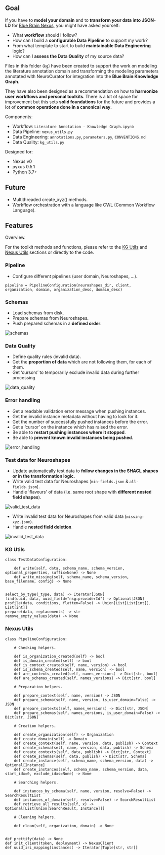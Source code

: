 ## Goal

If you have to **model your domain** and to **transform your data into JSON-LD**
for [Blue Brain Nexus](https://bluebrain.github.io/nexus/), you might have asked
yourself:

- What **workflow** should I follow?
- How can I build a **configurable Data Pipeline** to support my work?
- From what template to start to build **maintainable Data Engineering** logic?
- How can I **assess the Data Quality** of my source data?

Files in this folder (`kg`) have been created to support the work on modeling
the literature annotation domain and transforming the modeling parameters
annotated with NeuroCurator for integration into the **Blue Brain Knowledge Graph**.

They have also been designed as a recommendation on how to **harmonize user
workflows and personal toolkits**. There is a lot of space for improvement but
this sets **solid foundations** for the future and provides a lot of **common
operations done in a canonical way**.

Components:
- Workflow: `Literature Annotation - Knowledge Graph.ipynb`
- Data Pipeline: `nexus_utils.py`
- Data Engineering: `annotations.py`, `parameters.py`, `CONVENTIONS.md`
- Data Quality: `kg_utils.py`

Designed for:
- Nexus v0
- pyxus 0.5.1
- Python 3.7+


## Future

* Multithreaded create_xyz() methods.
* Workflow orchestration with a language like CWL (Common Workflow Language).


## Features

Overview.

For the toolkit methods and functions, please refer to the [KG Utils](#kg-utils)
and [Nexus Utils](#nexus-utils) sections or directly to the code.

### Pipeline

* Configure different pipelines (user domain, Neuroshapes, ...).

```
pipeline = PipelineConfiguration(neuroshapes_dir, client, organization, domain, organization_desc, domain_desc)
```

### Schemas

* Load schemas from disk.
* Prepare schemas from Neuroshapes.
* Push prepared schemas in a **defined order**.

![schemas](features/schemas.jpeg)

### Data Quality

* Define quality rules (invalid data).
* Get the **proportion of data** which are not following them, for each of them.
* Get ‘cursors’ to temporarily exclude invalid data during further processing.

![data_quality](features/data_quality.jpeg)

### Error handling

* Get a readable validation error message when pushing instances.
* Get the invalid instance metadata without having to look for it.
* Get the number of successfully pushed instances before the error.
* Get a ‘cursor’ on the instance which has raised the error.
* Be able to **restart pushing instances where it stopped**.
* Be able to **prevent known invalid instances being pushed**.

![error_handling](features/error_handling.jpeg)

### Test data for Neuroshapes

* Update automatically test data to **follow changes in the SHACL shapes or in
the transformation logic**.
* Write valid test data for Neuroshapes (`min-fields.json` & `all-fields.json`).
* Handle 'flavours' of data (i.e. same root shape with **different nested field shapes**).

![valid_test_data](features/valid_test_data.jpeg)

* Write invalid test data for Neuroshapes from valid data (`missing-xyz.json`).
* Handle **nested field deletion**.

![invalid_test_data](features/invalid_test_data.jpeg)

### KG Utils

```
class TestDataConfiguration:
    
    def write(self, data, schema_name, schema_version, optional_properties, suffix=None) -> None
    def write_missing(self, schema_name, schema_version, base_filename, config) -> None


select_by_type(_type, data) -> Iterator[JSON]
find(uuid, data, uuid_field="nsg:providerId") -> Optional[JSON]
profile(data, conditions, flatten=False) -> Union[List[List[int]], List[int]]
prepare(data, replacements) -> str
remove_empty_values(data) -> None
```

### Nexus Utils

```
class PipelineConfiguration:
    
    # Checking helpers.
    
    def is_organization_created(self) -> bool
    def is_domain_created(self) -> bool
    def is_context_created(self, name, version) -> bool
    def is_schema_created(self, name, version) -> bool
    def are_contexts_created(self, names_versions) -> Dict[str, bool]
    def are_schemas_created(self, names_versions) -> Dict[str, bool]
    
    # Preparation helpers.
    
    def prepare_context(self, name, version) -> JSON
    def prepare_schema(self, name, version, is_user_domain=False) -> JSON
    def prepare_contexts(self, names_versions) -> Dict[str, JSON]
    def prepare_schemas(self, names_versions, is_user_domain=False) -> Dict[str, JSON]
    
    # Creation helpers.
    
    def create_organization(self) -> Organization
    def create_domain(self) -> Domain
    def create_context(self, name, version, data, publish) -> Context
    def create_schema(self, name, version, data, publish) -> Schema
    def create_contexts(self, data, publish) -> Dict[str, Context]
    def create_schemas(self, data, publish) -> Dict[str, Schema]
    def create_instance(self, schema_name, schema_version, data) -> Optional[Instance]
    def create_instances(self, schema_name, schema_version, data, start_idx=0, exclude_idxs=None) -> None
    
    # Searching helpers.
    
    def instances_by_schema(self, name, version, resolve=False) -> SearchResultList
    def instances_of_domain(self, resolve=False) -> SearchResultList
    def retrieve_all_results(self, x) -> Optional[List[Union[SearchResult, Instance]]]
    
    # Cleaning helpers.
    
    def clean(self, organization, domain) -> None


def prettify(data) -> None
def init_client(token, deployment) -> NexusClient
def uuid_iri_mapping(instances) -> Iterator[Tuple[str, str]]

```
